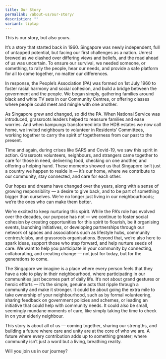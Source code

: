 ```yaml
---
title: Our Story
permalink: /about-us/our-story/
description: ""
variant: tiptap
---
```

<p>This is our story, but also yours.</p>
<p>It’s a story that started back in 1960. Singapore was newly independent,
full of untapped potential, but facing our first challenges as a nation.
Unrest brewed as we clashed over differing views and beliefs, and the road
ahead of us was uncertain. To ensure our survival, we needed someone, or
something, to rally the people, hear our needs, and provide a safe platform
for all to come together, no matter our differences.&nbsp;</p>
<p>In response, the People’s Association (PA) was formed on 1st July 1960
to foster racial harmony and social cohesion, and build a bridge between
the government and the people. We began simply, gathering families around
black and white TV sets in our Community Centres, or offering classes where
people could meet and mingle with one another.</p>
<p>As Singapore grew and changed, so did the PA. When National Service was
introduced, grassroots leaders helped to reassure families and ease worries.
And when kampungs transformed into the HDB estates we now call home, we
invited neighbours to volunteer in Residents’ Committees, working together
to carry the spirit of togetherness from our past to the present.</p>
<p>Time and again, during crises like SARS and Covid-19, we saw this spirit
in action. Grassroots volunteers, neighbours, and strangers came together
to care for those in need, delivering food, checking on one another, and
offering a helping hand. These moments showed us that Singapore isn’t just
a country we happen to reside in — it’s our home, where we contribute to
our community, stay connected, and care for each other.</p>
<p>Our hopes and dreams have changed over the years, along with a sense of
growing responsibility — a desire to give back, and to be part of something
bigger than ourselves. We’re no longer just living in our neighbourhoods;
we’re the ones who can make them better.</p>
<p>We’re excited to keep nurturing this spirit. While the PA’s role has evolved
over the decades, our purpose has not — we continue to foster social cohesion
by creating opportunities for this spirit to flourish, be it organising
events, launching initiatives, or developing partnerships through our network
of spaces and associations such as lifestyle hubs, community centres/clubs,
and grassroots organisations. Beyond that, we’re also here to spark ideas,
support those who step forward, and help nurture seeds of care. We want
to help you participate in your community by connecting, collaborating,
and creating change — not just for today, but for the generations to come.</p>
<p>The Singapore we imagine is a place where every person feels that they
have a role to play in their neighbourhood, where participating in our
communities just becomes part of daily life. It’s not about grand gestures
or heroic efforts — it’s the simple, genuine acts that ripple through a
community and make it stronger. It could be about going the extra mile
to take ownership of your neighbourhood, such as by formal volunteering,
sharing feedback on government policies and schemes, or leading an initiative
that could help with community needs. It could also be small, seemingly
mundane moments of care, like simply taking the time to check in on your
elderly neighbour.</p>
<p>This story is about all of us —&nbsp;coming together, sharing our strengths,
and building a future where care and unity are at the core of who we are.
A future where every contribution adds up to something greater; where community
isn’t just a word but a living, breathing reality.</p>
<p>Will you join us in our journey?</p>